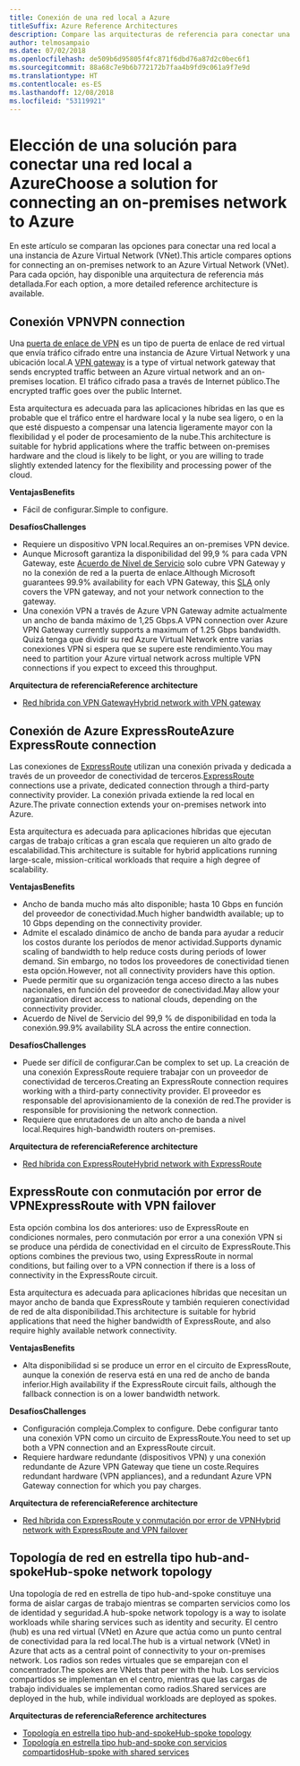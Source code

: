 ```yaml
---
title: Conexión de una red local a Azure
titleSuffix: Azure Reference Architectures
description: Compare las arquitecturas de referencia para conectar una red local a Azure.
author: telmosampaio
ms.date: 07/02/2018
ms.openlocfilehash: de509b6d95805f4fc871f6dbd76a87d2c0bec6f1
ms.sourcegitcommit: 88a68c7e9b6b772172b7faa4b9fd9c061a9f7e9d
ms.translationtype: HT
ms.contentlocale: es-ES
ms.lasthandoff: 12/08/2018
ms.locfileid: "53119921"
---
```

# <a name="choose-a-solution-for-connecting-an-on-premises-network-to-azure"></a><span data-ttu-id="b4ce9-103">Elección de una solución para conectar una red local a Azure</span><span class="sxs-lookup"><span data-stu-id="b4ce9-103">Choose a solution for connecting an on-premises network to Azure</span></span>

<span data-ttu-id="b4ce9-104">En este artículo se comparan las opciones para conectar una red local a una instancia de Azure Virtual Network (VNet).</span><span class="sxs-lookup"><span data-stu-id="b4ce9-104">This article compares options for connecting an on-premises network to an Azure Virtual Network (VNet).</span></span> <span data-ttu-id="b4ce9-105">Para cada opción, hay disponible una arquitectura de referencia más detallada.</span><span class="sxs-lookup"><span data-stu-id="b4ce9-105">For each option, a more detailed reference architecture is available.</span></span>

## <a name="vpn-connection"></a><span data-ttu-id="b4ce9-106">Conexión VPN</span><span class="sxs-lookup"><span data-stu-id="b4ce9-106">VPN connection</span></span>

<span data-ttu-id="b4ce9-107">Una [puerta de enlace de VPN](/azure/vpn-gateway/vpn-gateway-about-vpngateways) es un tipo de puerta de enlace de red virtual que envía tráfico cifrado entre una instancia de Azure Virtual Network y una ubicación local.</span><span class="sxs-lookup"><span data-stu-id="b4ce9-107">A [VPN gateway](/azure/vpn-gateway/vpn-gateway-about-vpngateways) is a type of virtual network gateway that sends encrypted traffic between an Azure virtual network and an on-premises location.</span></span> <span data-ttu-id="b4ce9-108">El tráfico cifrado pasa a través de Internet público.</span><span class="sxs-lookup"><span data-stu-id="b4ce9-108">The encrypted traffic goes over the public Internet.</span></span>

<span data-ttu-id="b4ce9-109">Esta arquitectura es adecuada para las aplicaciones híbridas en las que es probable que el tráfico entre el hardware local y la nube sea ligero, o en la que esté dispuesto a compensar una latencia ligeramente mayor con la flexibilidad y el poder de procesamiento de la nube.</span><span class="sxs-lookup"><span data-stu-id="b4ce9-109">This architecture is suitable for hybrid applications where the traffic between on-premises hardware and the cloud is likely to be light, or you are willing to trade slightly extended latency for the flexibility and processing power of the cloud.</span></span>

<span data-ttu-id="b4ce9-110">**Ventajas**</span><span class="sxs-lookup"><span data-stu-id="b4ce9-110">**Benefits**</span></span>

- <span data-ttu-id="b4ce9-111">Fácil de configurar.</span><span class="sxs-lookup"><span data-stu-id="b4ce9-111">Simple to configure.</span></span>

<span data-ttu-id="b4ce9-112">**Desafíos**</span><span class="sxs-lookup"><span data-stu-id="b4ce9-112">**Challenges**</span></span>

- <span data-ttu-id="b4ce9-113">Requiere un dispositivo VPN local.</span><span class="sxs-lookup"><span data-stu-id="b4ce9-113">Requires an on-premises VPN device.</span></span>
- <span data-ttu-id="b4ce9-114">Aunque Microsoft garantiza la disponibilidad del 99,9 % para cada VPN Gateway, este [Acuerdo de Nivel de Servicio](https://azure.microsoft.com/support/legal/sla/vpn-gateway/) solo cubre VPN Gateway y no la conexión de red a la puerta de enlace.</span><span class="sxs-lookup"><span data-stu-id="b4ce9-114">Although Microsoft guarantees 99.9% availability for each VPN Gateway, this [SLA](https://azure.microsoft.com/support/legal/sla/vpn-gateway/) only covers the VPN gateway, and not your network connection to the gateway.</span></span>
- <span data-ttu-id="b4ce9-115">Una conexión VPN a través de Azure VPN Gateway admite actualmente un ancho de banda máximo de 1,25 Gbps.</span><span class="sxs-lookup"><span data-stu-id="b4ce9-115">A VPN connection over Azure VPN Gateway currently supports a maximum of 1.25 Gbps bandwidth.</span></span> <span data-ttu-id="b4ce9-116">Quizá tenga que dividir su red Azure Virtual Network entre varias conexiones VPN si espera que se supere este rendimiento.</span><span class="sxs-lookup"><span data-stu-id="b4ce9-116">You may need to partition your Azure virtual network across multiple VPN connections if you expect to exceed this throughput.</span></span>

<span data-ttu-id="b4ce9-117">**Arquitectura de referencia**</span><span class="sxs-lookup"><span data-stu-id="b4ce9-117">**Reference architecture**</span></span>

- [<span data-ttu-id="b4ce9-118">Red híbrida con VPN Gateway</span><span class="sxs-lookup"><span data-stu-id="b4ce9-118">Hybrid network with VPN gateway</span></span>](./vpn.md)

## <a name="azure-expressroute-connection"></a><span data-ttu-id="b4ce9-119">Conexión de Azure ExpressRoute</span><span class="sxs-lookup"><span data-stu-id="b4ce9-119">Azure ExpressRoute connection</span></span>

<span data-ttu-id="b4ce9-120">Las conexiones de [ExpressRoute](/azure/expressroute/) utilizan una conexión privada y dedicada a través de un proveedor de conectividad de terceros.</span><span class="sxs-lookup"><span data-stu-id="b4ce9-120">[ExpressRoute](/azure/expressroute/) connections use a private, dedicated connection through a third-party connectivity provider.</span></span> <span data-ttu-id="b4ce9-121">La conexión privada extiende la red local en Azure.</span><span class="sxs-lookup"><span data-stu-id="b4ce9-121">The private connection extends your on-premises network into Azure.</span></span> 

<span data-ttu-id="b4ce9-122">Esta arquitectura es adecuada para aplicaciones híbridas que ejecutan cargas de trabajo críticas a gran escala que requieren un alto grado de escalabilidad.</span><span class="sxs-lookup"><span data-stu-id="b4ce9-122">This architecture is suitable for hybrid applications running large-scale, mission-critical workloads that require a high degree of scalability.</span></span> 

<span data-ttu-id="b4ce9-123">**Ventajas**</span><span class="sxs-lookup"><span data-stu-id="b4ce9-123">**Benefits**</span></span>

- <span data-ttu-id="b4ce9-124">Ancho de banda mucho más alto disponible; hasta 10 Gbps en función del proveedor de conectividad.</span><span class="sxs-lookup"><span data-stu-id="b4ce9-124">Much higher bandwidth available; up to 10 Gbps depending on the connectivity provider.</span></span>
- <span data-ttu-id="b4ce9-125">Admite el escalado dinámico de ancho de banda para ayudar a reducir los costos durante los períodos de menor actividad.</span><span class="sxs-lookup"><span data-stu-id="b4ce9-125">Supports dynamic scaling of bandwidth to help reduce costs during periods of lower demand.</span></span> <span data-ttu-id="b4ce9-126">Sin embargo, no todos los proveedores de conectividad tienen esta opción.</span><span class="sxs-lookup"><span data-stu-id="b4ce9-126">However, not all connectivity providers have this option.</span></span>
- <span data-ttu-id="b4ce9-127">Puede permitir que su organización tenga acceso directo a las nubes nacionales, en función del proveedor de conectividad.</span><span class="sxs-lookup"><span data-stu-id="b4ce9-127">May allow your organization direct access to national clouds, depending on the connectivity provider.</span></span>
- <span data-ttu-id="b4ce9-128">Acuerdo de Nivel de Servicio del 99,9 % de disponibilidad en toda la conexión.</span><span class="sxs-lookup"><span data-stu-id="b4ce9-128">99.9% availability SLA across the entire connection.</span></span>

<span data-ttu-id="b4ce9-129">**Desafíos**</span><span class="sxs-lookup"><span data-stu-id="b4ce9-129">**Challenges**</span></span>

- <span data-ttu-id="b4ce9-130">Puede ser difícil de configurar.</span><span class="sxs-lookup"><span data-stu-id="b4ce9-130">Can be complex to set up.</span></span> <span data-ttu-id="b4ce9-131">La creación de una conexión ExpressRoute requiere trabajar con un proveedor de conectividad de terceros.</span><span class="sxs-lookup"><span data-stu-id="b4ce9-131">Creating an ExpressRoute connection requires working with a third-party connectivity provider.</span></span> <span data-ttu-id="b4ce9-132">El proveedor es responsable del aprovisionamiento de la conexión de red.</span><span class="sxs-lookup"><span data-stu-id="b4ce9-132">The provider is responsible for provisioning the network connection.</span></span>
- <span data-ttu-id="b4ce9-133">Requiere que enrutadores de un alto ancho de banda a nivel local.</span><span class="sxs-lookup"><span data-stu-id="b4ce9-133">Requires high-bandwidth routers on-premises.</span></span>

<span data-ttu-id="b4ce9-134">**Arquitectura de referencia**</span><span class="sxs-lookup"><span data-stu-id="b4ce9-134">**Reference architecture**</span></span>

- [<span data-ttu-id="b4ce9-135">Red híbrida con ExpressRoute</span><span class="sxs-lookup"><span data-stu-id="b4ce9-135">Hybrid network with ExpressRoute</span></span>](./expressroute.md)

## <a name="expressroute-with-vpn-failover"></a><span data-ttu-id="b4ce9-136">ExpressRoute con conmutación por error de VPN</span><span class="sxs-lookup"><span data-stu-id="b4ce9-136">ExpressRoute with VPN failover</span></span>

<span data-ttu-id="b4ce9-137">Esta opción combina los dos anteriores: uso de ExpressRoute en condiciones normales, pero conmutación por error a una conexión VPN si se produce una pérdida de conectividad en el circuito de ExpressRoute.</span><span class="sxs-lookup"><span data-stu-id="b4ce9-137">This options combines the previous two, using ExpressRoute in normal conditions, but failing over to a VPN connection if there is a loss of connectivity in the ExpressRoute circuit.</span></span>

<span data-ttu-id="b4ce9-138">Esta arquitectura es adecuada para aplicaciones híbridas que necesitan un mayor ancho de banda que ExpressRoute y también requieren conectividad de red de alta disponibilidad.</span><span class="sxs-lookup"><span data-stu-id="b4ce9-138">This architecture is suitable for hybrid applications that need the higher bandwidth of ExpressRoute, and also require highly available network connectivity.</span></span> 

<span data-ttu-id="b4ce9-139">**Ventajas**</span><span class="sxs-lookup"><span data-stu-id="b4ce9-139">**Benefits**</span></span>

- <span data-ttu-id="b4ce9-140">Alta disponibilidad si se produce un error en el circuito de ExpressRoute, aunque la conexión de reserva está en una red de ancho de banda inferior.</span><span class="sxs-lookup"><span data-stu-id="b4ce9-140">High availability if the ExpressRoute circuit fails, although the fallback connection is on a lower bandwidth network.</span></span>

<span data-ttu-id="b4ce9-141">**Desafíos**</span><span class="sxs-lookup"><span data-stu-id="b4ce9-141">**Challenges**</span></span>

- <span data-ttu-id="b4ce9-142">Configuración compleja.</span><span class="sxs-lookup"><span data-stu-id="b4ce9-142">Complex to configure.</span></span> <span data-ttu-id="b4ce9-143">Debe configurar tanto una conexión VPN como un circuito de ExpressRoute.</span><span class="sxs-lookup"><span data-stu-id="b4ce9-143">You need to set up both a VPN connection and an ExpressRoute circuit.</span></span>
- <span data-ttu-id="b4ce9-144">Requiere hardware redundante (dispositivos VPN) y una conexión redundante de Azure VPN Gateway que tiene un coste.</span><span class="sxs-lookup"><span data-stu-id="b4ce9-144">Requires redundant hardware (VPN appliances), and a redundant Azure VPN Gateway connection for which you pay charges.</span></span>

<span data-ttu-id="b4ce9-145">**Arquitectura de referencia**</span><span class="sxs-lookup"><span data-stu-id="b4ce9-145">**Reference architecture**</span></span>

- [<span data-ttu-id="b4ce9-146">Red híbrida con ExpressRoute y conmutación por error de VPN</span><span class="sxs-lookup"><span data-stu-id="b4ce9-146">Hybrid network with ExpressRoute and VPN failover</span></span>](./expressroute-vpn-failover.md)

## <a name="hub-spoke-network-topology"></a><span data-ttu-id="b4ce9-147">Topología de red en estrella tipo hub-and-spoke</span><span class="sxs-lookup"><span data-stu-id="b4ce9-147">Hub-spoke network topology</span></span>

<span data-ttu-id="b4ce9-148">Una topología de red en estrella de tipo hub-and-spoke constituye una forma de aislar cargas de trabajo mientras se comparten servicios como los de identidad y seguridad.</span><span class="sxs-lookup"><span data-stu-id="b4ce9-148">A hub-spoke network topology is a way to isolate workloads while sharing services such as identity and security.</span></span> <span data-ttu-id="b4ce9-149">El centro (hub) es una red virtual (VNet) en Azure que actúa como un punto central de conectividad para la red local.</span><span class="sxs-lookup"><span data-stu-id="b4ce9-149">The hub is a virtual network (VNet) in Azure that acts as a central point of connectivity to your on-premises network.</span></span> <span data-ttu-id="b4ce9-150">Los radios son redes virtuales que se emparejan con el concentrador.</span><span class="sxs-lookup"><span data-stu-id="b4ce9-150">The spokes are VNets that peer with the hub.</span></span> <span data-ttu-id="b4ce9-151">Los servicios compartidos se implementan en el centro, mientras que las cargas de trabajo individuales se implementan como radios.</span><span class="sxs-lookup"><span data-stu-id="b4ce9-151">Shared services are deployed in the hub, while individual workloads are deployed as spokes.</span></span>

<span data-ttu-id="b4ce9-152">**Arquitecturas de referencia**</span><span class="sxs-lookup"><span data-stu-id="b4ce9-152">**Reference architectures**</span></span>

- [<span data-ttu-id="b4ce9-153">Topología en estrella tipo hub-and-spoke</span><span class="sxs-lookup"><span data-stu-id="b4ce9-153">Hub-spoke topology</span></span>](./hub-spoke.md)
- [<span data-ttu-id="b4ce9-154">Topología en estrella tipo hub-and-spoke con servicios compartidos</span><span class="sxs-lookup"><span data-stu-id="b4ce9-154">Hub-spoke with shared services</span></span>](./shared-services.md)
